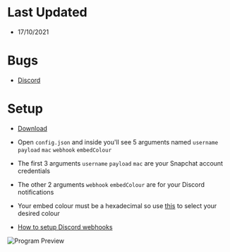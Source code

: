 # Last Updated
* 17/10/2021

# Bugs
* [Discord](https://discord.gg/VxQquvsv28)

# Setup
* [Download](https://github.com/killed/Snapchat-Monitor/releases/tag/v1)

* Open `config.json` and inside you'll see 5 arguments named `username` `payload` `mac` `webhook` `embedColour`

* The first 3 arguments `username` `payload` `mac` are your Snapchat account credentials

* The other 2 arguments `webhook` `embedColour` are for your Discord notifications

* Your embed colour must be a hexadecimal so use [this](https://www.mathsisfun.com/hexadecimal-decimal-colors.html) to select your desired colour

* [How to setup Discord webhooks](https://support.discord.com/hc/en-us/articles/228383668-Intro-to-Webhooks)

![Program Preview](https://i.imgur.com/AhmHv9J.png)
